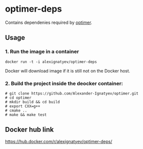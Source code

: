 # optimer-deps

Contains dependenies required by [optimer](https://github.com/Alexander-Ignatyev/optimer).

## Usage

### 1. Run the image in a container

`docker run -t -i alexignatyev/optimer-deps`

Docker will download image if it is still not on the Docker host.

### 2. Build the project inside the deocker container:

```
# git clone https://github.com/Alexander-Ignatyev/optimer.git
# cd optimer
# mkdir build && cd build
# export CXX=g++
# cmake ..
# make && make test
```

## Docker hub link

https://hub.docker.com/r/alexignatyev/optimer-deps/
